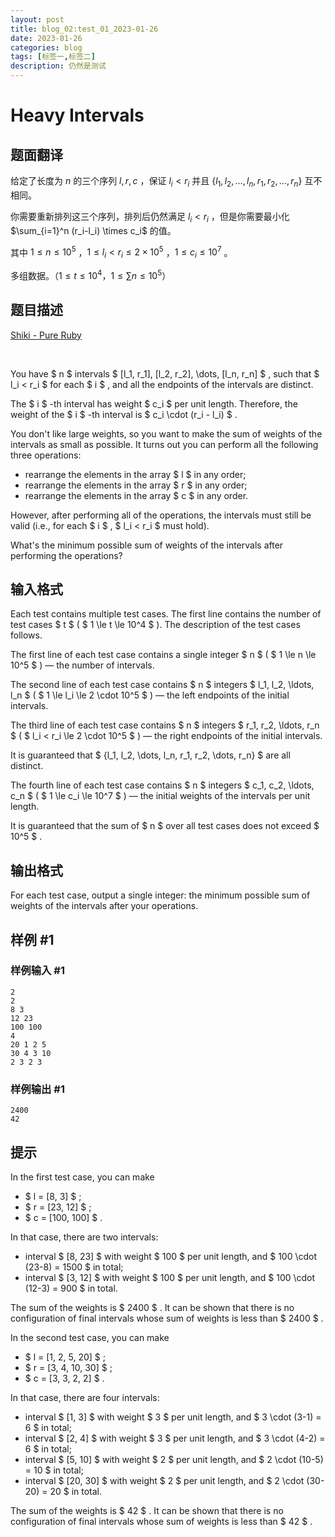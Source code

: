 ```yaml
---
layout: post
title: blog_02:test_01_2023-01-26
date: 2023-01-26
categories: blog
tags: [标签一,标签二]
description: 仍然是测试
---
```

# Heavy Intervals

## 题面翻译

给定了长度为 $n$ 的三个序列 $l,r,c$ ，保证 $l_i < r_i$ 并且 $\{l_1,l_2,\dots,l_n,r_1,r_2,\dots,r_n\}$ 互不相同。

你需要重新排列这三个序列，排列后仍然满足 $l_i < r_i$ ，但是你需要最小化 $\sum_{i=1}^n (r_i-l_i) \times c_i$ 的值。

其中 $1 \le n \le 10^5$ ，$1 \le l_i<r_i \le 2 \times 10^5$  ，$1 \le c_i \le 10^7$ 。

多组数据。（$1 \le t \le 10^4$，$1 \le \sum n \le 10^5$）

## 题目描述

[Shiki - Pure Ruby](https://soundcloud.com/shiki-8/pure-rubyversoundcloud)

⠀

You have $ n $ intervals $ [l_1, r_1], [l_2, r_2], \dots, [l_n, r_n] $ , such that $ l_i < r_i $ for each $ i $ , and all the endpoints of the intervals are distinct.

The $ i $ -th interval has weight $ c_i $ per unit length. Therefore, the weight of the $ i $ -th interval is $ c_i \cdot (r_i - l_i) $ .

You don't like large weights, so you want to make the sum of weights of the intervals as small as possible. It turns out you can perform all the following three operations:

- rearrange the elements in the array $ l $ in any order;
- rearrange the elements in the array $ r $ in any order;
- rearrange the elements in the array $ c $ in any order.

However, after performing all of the operations, the intervals must still be valid (i.e., for each $ i $ , $ l_i < r_i $ must hold).

What's the minimum possible sum of weights of the intervals after performing the operations?

## 输入格式

Each test contains multiple test cases. The first line contains the number of test cases $ t $ ( $ 1 \le t \le 10^4 $ ). The description of the test cases follows.

The first line of each test case contains a single integer $ n $ ( $ 1 \le n \le 10^5 $ ) — the number of intervals.

The second line of each test case contains $ n $ integers $ l_1, l_2, \ldots, l_n $ ( $ 1 \le l_i \le 2 \cdot 10^5 $ ) — the left endpoints of the initial intervals.

The third line of each test case contains $ n $ integers $ r_1, r_2, \ldots, r_n $ ( $ l_i < r_i \le 2 \cdot 10^5 $ ) — the right endpoints of the initial intervals.

It is guaranteed that $ \{l_1, l_2, \dots, l_n, r_1, r_2, \dots, r_n\} $ are all distinct.

The fourth line of each test case contains $ n $ integers $ c_1, c_2, \ldots, c_n $ ( $ 1 \le c_i \le 10^7 $ ) — the initial weights of the intervals per unit length.

It is guaranteed that the sum of $ n $ over all test cases does not exceed $ 10^5 $ .

## 输出格式

For each test case, output a single integer: the minimum possible sum of weights of the intervals after your operations.

## 样例 #1

### 样例输入 #1

```
2
2
8 3
12 23
100 100
4
20 1 2 5
30 4 3 10
2 3 2 3
```

### 样例输出 #1

```
2400
42
```

## 提示

In the first test case, you can make

- $ l = [8, 3] $ ;
- $ r = [23, 12] $ ;
- $ c = [100, 100] $ .

In that case, there are two intervals:

- interval $ [8, 23] $ with weight $ 100 $ per unit length, and $ 100 \cdot (23-8) = 1500 $ in total;
- interval $ [3, 12] $ with weight $ 100 $ per unit length, and $ 100 \cdot (12-3) = 900 $ in total.

The sum of the weights is $ 2400 $ . It can be shown that there is no configuration of final intervals whose sum of weights is less than $ 2400 $ .

In the second test case, you can make

- $ l = [1, 2, 5, 20] $ ;
- $ r = [3, 4, 10, 30] $ ;
- $ c = [3, 3, 2, 2] $ .

In that case, there are four intervals:

- interval $ [1, 3] $ with weight $ 3 $ per unit length, and $ 3 \cdot (3-1) = 6 $ in total;
- interval $ [2, 4] $ with weight $ 3 $ per unit length, and $ 3 \cdot (4-2) = 6 $ in total;
- interval $ [5, 10] $ with weight $ 2 $ per unit length, and $ 2 \cdot (10-5) = 10 $ in total;
- interval $ [20, 30] $ with weight $ 2 $ per unit length, and $ 2 \cdot (30-20) = 20 $ in total.

The sum of the weights is $ 42 $ . It can be shown that there is no configuration of final intervals whose sum of weights is less than $ 42 $ .
